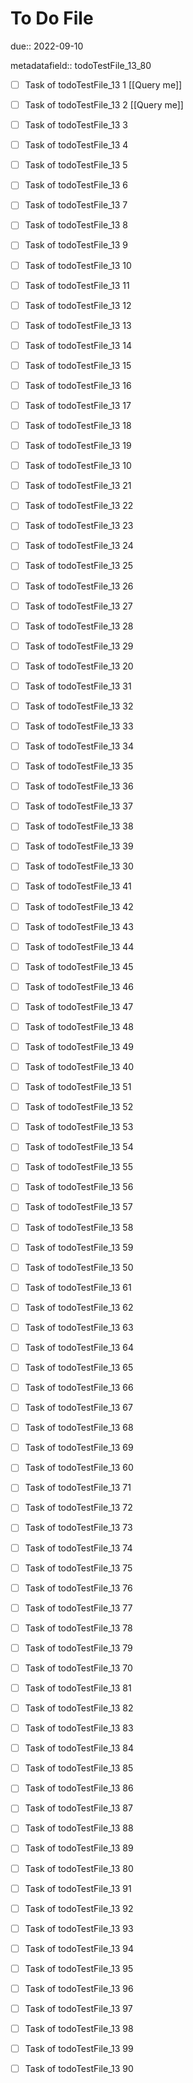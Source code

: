 # To Do File

due:: 2022-09-10

metadatafield:: todoTestFile_13_80

- [ ] Task of todoTestFile_13 1 [[Query me]]
- [ ] Task of todoTestFile_13 2 [[Query me]]
- [ ] Task of todoTestFile_13 3
- [ ] Task of todoTestFile_13 4
- [ ] Task of todoTestFile_13 5
- [ ] Task of todoTestFile_13 6
- [ ] Task of todoTestFile_13 7
- [ ] Task of todoTestFile_13 8
- [ ] Task of todoTestFile_13 9
- [ ] Task of todoTestFile_13 10

- [ ] Task of todoTestFile_13 11 
- [ ] Task of todoTestFile_13 12 
- [ ] Task of todoTestFile_13 13
- [ ] Task of todoTestFile_13 14
- [ ] Task of todoTestFile_13 15
- [ ] Task of todoTestFile_13 16
- [ ] Task of todoTestFile_13 17
- [ ] Task of todoTestFile_13 18
- [ ] Task of todoTestFile_13 19
- [ ] Task of todoTestFile_13 10

- [ ] Task of todoTestFile_13 21 
- [ ] Task of todoTestFile_13 22 
- [ ] Task of todoTestFile_13 23
- [ ] Task of todoTestFile_13 24
- [ ] Task of todoTestFile_13 25
- [ ] Task of todoTestFile_13 26
- [ ] Task of todoTestFile_13 27
- [ ] Task of todoTestFile_13 28
- [ ] Task of todoTestFile_13 29
- [ ] Task of todoTestFile_13 20

- [ ] Task of todoTestFile_13 31 
- [ ] Task of todoTestFile_13 32 
- [ ] Task of todoTestFile_13 33
- [ ] Task of todoTestFile_13 34
- [ ] Task of todoTestFile_13 35
- [ ] Task of todoTestFile_13 36
- [ ] Task of todoTestFile_13 37
- [ ] Task of todoTestFile_13 38
- [ ] Task of todoTestFile_13 39
- [ ] Task of todoTestFile_13 30

- [ ] Task of todoTestFile_13 41 
- [ ] Task of todoTestFile_13 42 
- [ ] Task of todoTestFile_13 43
- [ ] Task of todoTestFile_13 44
- [ ] Task of todoTestFile_13 45
- [ ] Task of todoTestFile_13 46
- [ ] Task of todoTestFile_13 47
- [ ] Task of todoTestFile_13 48
- [ ] Task of todoTestFile_13 49
- [ ] Task of todoTestFile_13 40

- [ ] Task of todoTestFile_13 51 
- [ ] Task of todoTestFile_13 52 
- [ ] Task of todoTestFile_13 53
- [ ] Task of todoTestFile_13 54
- [ ] Task of todoTestFile_13 55
- [ ] Task of todoTestFile_13 56
- [ ] Task of todoTestFile_13 57
- [ ] Task of todoTestFile_13 58
- [ ] Task of todoTestFile_13 59
- [ ] Task of todoTestFile_13 50

- [ ] Task of todoTestFile_13 61 
- [ ] Task of todoTestFile_13 62 
- [ ] Task of todoTestFile_13 63
- [ ] Task of todoTestFile_13 64
- [ ] Task of todoTestFile_13 65
- [ ] Task of todoTestFile_13 66
- [ ] Task of todoTestFile_13 67
- [ ] Task of todoTestFile_13 68
- [ ] Task of todoTestFile_13 69
- [ ] Task of todoTestFile_13 60

- [ ] Task of todoTestFile_13 71 
- [ ] Task of todoTestFile_13 72 
- [ ] Task of todoTestFile_13 73
- [ ] Task of todoTestFile_13 74
- [ ] Task of todoTestFile_13 75
- [ ] Task of todoTestFile_13 76
- [ ] Task of todoTestFile_13 77
- [ ] Task of todoTestFile_13 78
- [ ] Task of todoTestFile_13 79
- [ ] Task of todoTestFile_13 70


- [ ] Task of todoTestFile_13 81 
- [ ] Task of todoTestFile_13 82 
- [ ] Task of todoTestFile_13 83
- [ ] Task of todoTestFile_13 84
- [ ] Task of todoTestFile_13 85
- [ ] Task of todoTestFile_13 86
- [ ] Task of todoTestFile_13 87
- [ ] Task of todoTestFile_13 88
- [ ] Task of todoTestFile_13 89
- [ ] Task of todoTestFile_13 80


- [ ] Task of todoTestFile_13 91 
- [ ] Task of todoTestFile_13 92 
- [ ] Task of todoTestFile_13 93
- [ ] Task of todoTestFile_13 94
- [ ] Task of todoTestFile_13 95
- [ ] Task of todoTestFile_13 96
- [ ] Task of todoTestFile_13 97
- [ ] Task of todoTestFile_13 98
- [ ] Task of todoTestFile_13 99
- [ ] Task of todoTestFile_13 90
